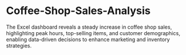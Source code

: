 # Coffee-Shop-Sales-Analysis
The Excel dashboard reveals a steady increase in coffee shop sales, highlighting peak hours, top-selling items, and customer demographics, enabling data-driven decisions to enhance marketing and inventory strategies.
